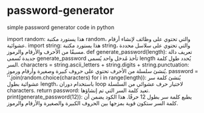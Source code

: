 # password-generator
simple password generator code in python


import random: هذا يستورد مكتبة random، والتي تحتوي على وظائف لإنشاء أرقام عشوائية.
import string: هذا يستورد مكتبة string، والتي تحتوي على سلاسل محددة مسبقًا من الأحرف والأرقام والرموز.
def generate_password(length): تعريف دالة جديدة تُسمى generate_password تأخذ مُدخل واحد يُسمى length يُحدد طول كلمة السر.
characters = string.ascii_letters + string.digits + string.punctuation: يُنشئ سلسلة من الأحرف تحتوي على حروف كبيرة وصغيرة وأرقام ورموز.
password = ''.join(random.choice(characters) for i in range(length)): يُنشئ كلمة سر عشوائية بطول length، باستخدام دوران loop لاختيار حرف عشوائي من السلسلة characters.
return password: تعيد كلمة السر التي تم إنشاؤها.
print(generate_password(12)): يطبع كلمة سر بطول 12 حرفًا.
هذا الكود يضمن أن كلمة السر ستكون قوية بمزجها بين الحروف الكبيرة والصغيرة والأرقام والرموز.



